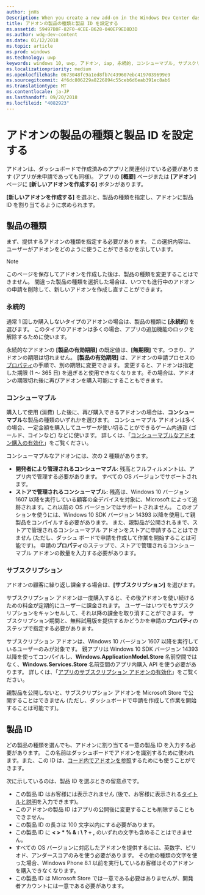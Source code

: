 ```yaml
---
author: jnHs
Description: When you create a new add-on in the Windows Dev Center dashboard, you need to specify a product type and assign it a product ID.
title: アドオンの製品の種類と製品 ID を設定する
ms.assetid: 59497B0F-82F0-4CEE-B628-040EF9ED8D3D
ms.author: wdg-dev-content
ms.date: 01/12/2018
ms.topic: article
ms.prod: windows
ms.technology: uwp
keywords: windows 10, uwp, アドオン, iap, 永続的, コンシューマブル, サブスクリプション, 製品の種類, 製品 id, アプリ内購入, アプリ内製品
ms.localizationpriority: medium
ms.openlocfilehash: 0673048fc9a1ed8fb7c439607ebc4197039699e9
ms.sourcegitcommit: 4f6dc806229a8226894c55ceb6d6eab391ec8ab6
ms.translationtype: MT
ms.contentlocale: ja-JP
ms.lasthandoff: 09/20/2018
ms.locfileid: "4082923"
---
```

# <a name="set-your-add-on-product-type-and-product-id"></a>アドオンの製品の種類と製品 ID を設定する

アドオンは、ダッシュボードで作成済みのアプリと関連付けている必要があります (アプリが未申請であっても同様)。 アプリの **[概要]** ページまたは **[アドオン]** ページに **[新しいアドオンを作成する]** ボタンがあります。

**[新しいアドオンを作成する]** を選ぶと、製品の種類を指定し、アドオンに製品 ID を割り当てるように求められます。

## <a name="product-type"></a>製品の種類

まず、提供するアドオンの種類を指定する必要があります。 この選択内容は、ユーザーがアドオンをどのように使うことができるかを示しています。

> [!NOTE]
> このページを保存してアドオンを作成した後は、製品の種類を変更することはできません。 間違った製品の種類を選択した場合は、いつでも進行中のアドオンの申請を削除して、新しいアドオンを作成し直すことができます。

<span id="durable" />

### <a name="durable"></a>永続的

通常 1 回しか購入しないタイプのアドオンの場合は、製品の種類に **[永続的]** を選びます。 このタイプのアドオンは多くの場合、アプリの追加機能のロックを解除するために使います。

永続的なアドオンの **[製品の有効期限]** の既定値は、**[無期限]** です。つまり、アドオンの期限は切れません。 **[製品の有効期限]** は、アドオンの申請プロセスの[プロパティ](enter-add-on-properties.md)の手順で、別の期限に変更できます。 変更すると、アドオンは指定した期限 (1 ～ 365 日) を過ぎると使用できなくなります。その場合は、アドオンの期限切れ後に再びアドオンを購入可能にすることもできます。

<span id="consumable" />

### <a name="consumable"></a>コンシューマブル

購入して使用 (消費) した後に、再び購入できるアドオンの場合は、**コンシューマブル**な製品の種類のいずれかを選びます。 コンシューマブル アドオンは多くの場合、一定金額を購入してユーザーが使い切ることができるゲーム内通貨 (ゴールド、コインなど) などに使います。 詳しくは、「[コンシューマブルなアドオン購入の有効化](../monetize/enable-consumable-add-on-purchases.md)」をご覧ください。

コンシューマブルなアドオンには、次の 2 種類があります。
- **開発者により管理されるコンシューマブル**: 残高とフルフィルメントは、アプリ内で管理する必要があります。 すべての OS バージョンでサポートされます。
- **ストアで管理されるコンシューマブル:** 残高は、Windows 10 バージョン 1607 以降を実行している顧客の全デバイスを対象に、Microsoft によって追跡されます。これ以前の OS バージョンではサポートされません。 このオプションを使うには、Windows 10 SDK バージョン 14393 以降を使用して親製品をコンパイルする必要があります。 また、親製品が公開されるまで、ストアで管理されるコンシューマブル アドオンをストアに申請することはできません (ただし、ダッシュ ボードで申請を作成して作業を開始することは可能です)。 申請の**プロパティ**のステップで、ストアで管理されるコンシューマブル アドオンの数量を入力する必要があります。

<span id="subscription" />

### <a name="subscription"></a>サブスクリプション

アドオンの顧客に繰り返し課金する場合は、**[サブスクリプション]** を選びます。

サブスクリプション アドオンは一度購入すると、その後アドオンを使い続けるための料金が定期的にユーザーに課金されます。 ユーザーはいつでもサブスクリプションをキャンセルして、それ以降の課金を取り消すことができます。 サブスクリプション期間と、無料試用版を提供するかどうかを申請の**プロパティ**のステップで指定する必要があります。

サブスクリプション アドオンは、Windows 10 バージョン 1607 以降を実行しているユーザーのみが対象です。 親アプリは Windows 10 SDK バージョン 14393 以降を使ってコンパイルし、**Windows.ApplicationModel.Store** 名前空間ではなく、**Windows.Services.Store** 名前空間のアプリ内購入 API を使う必要があります。 詳しくは、「[アプリのサブスクリプション アドオンの有効化](../monetize/enable-subscription-add-ons-for-your-app.md)」をご覧ください。

親製品を公開しないと、サブスクリプション アドオンを Microsoft Store で公開することはできません (ただし、ダッシュボードで申請を作成して作業を開始することは可能です)。

## <a name="product-id"></a>製品 ID

どの製品の種類を選んでも、アドオンに割り当てる一意の製品 ID を入力する必要があります。 この名前はダッシュボードでアドオンを識別するために使われます。また、この ID は、[コード内でアドオンを参照](../monetize/in-app-purchases-and-trials.md#how-to-use-product-ids-for-add-ons-in-your-code)するためにも使うことができます。

次に示しているのは、製品 ID を選ぶときの留意点です。

-   この製品 ID はお客様には表示されません  (後で、お客様に表示される[タイトルと説明](create-add-on-descriptions.md)を入力できます)。
-   このアドオンの製品 ID はアプリの公開後に変更することも削除することもできません。
-   この製品 ID の長さは 100 文字以内にする必要があります。
-   この製品 ID に **&lt; &gt; \* % & : \\ ? + ,** のいずれの文字も含めることはできません。
-   すべての OS バージョンに対応したアドオンを提供するには、英数字、ピリオド、アンダースコアのみを使う必要があります。 その他の種類の文字を使った場合、Windows Phone 8.1 以前を実行しているお客様はそのアドオンを購入できなくなります。
-   この製品 ID は Microsoft Store では一意である必要はありませんが、開発者アカウントには一意である必要があります。
 
